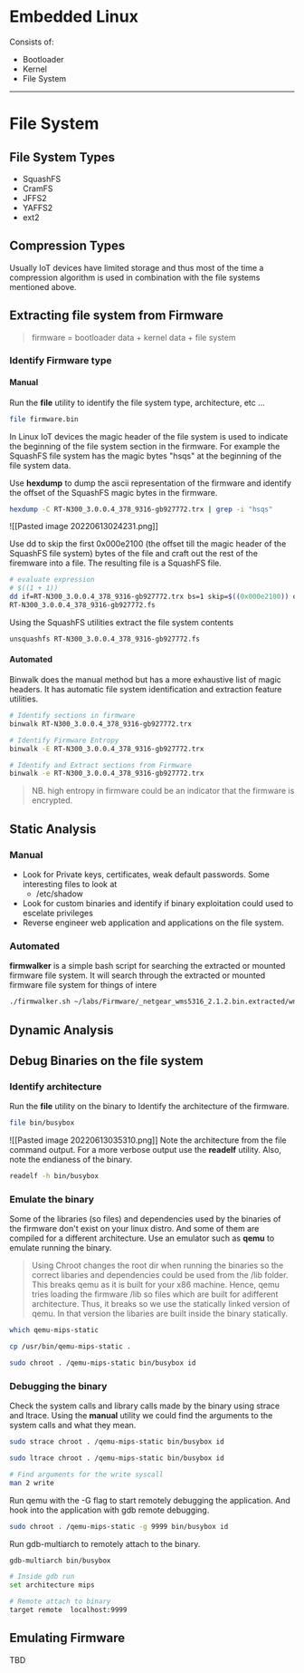 # Embedded Linux
Consists of:
- Bootloader
- Kernel
- File System
---
# File System
## File System Types
- SquashFS
- CramFS
- JFFS2
- YAFFS2
- ext2

## Compression Types
Usually IoT devices have limited storage and thus most of the time a compression algorithm is used in combination with the file systems mentioned above.


## Extracting file system from Firmware
> firmware = bootloader data + kernel data + file system 

### Identify Firmware type
#### Manual
Run the **file** utility to identify the file system type, architecture, etc ...
```bash
file firmware.bin
```

In Linux IoT devices the magic header of the file system is used to indicate the beginning of the file system section in the firmware. For example the SquashFS file system has the magic bytes "hsqs" at the beginning of the file system data. 

Use **hexdump** to dump the ascii representation of the firmware and identify the offset of the SquashFS magic bytes in the firmware.

```bash
hexdump -C RT-N300_3.0.0.4_378_9316-gb927772.trx | grep -i "hsqs"
```

![[Pasted image 20220613024231.png]]

Use dd to skip the first 0x000e2100 (the offset till the magic header of the SquashFS file system) bytes of the file and craft out the rest of the firemware into a file. The resulting file is a SquashFS file.

```bash
# evaluate expression
# $((1 + 1)) 
dd if=RT-N300_3.0.0.4_378_9316-gb927772.trx bs=1 skip=$((0x000e2100)) of=  
RT-N300_3.0.0.4_378_9316-gb927772.fs
```

Using the SquashFS utilities extract the file system contents

```bash
unsquashfs RT-N300_3.0.0.4_378_9316-gb927772.fs
```

#### Automated
Binwalk does the manual method but has a more exhaustive list of magic headers. It has automatic file system identification and extraction feature utilities.

```bash
# Identify sections in firmware
binwalk RT-N300_3.0.0.4_378_9316-gb927772.trx

# Identify Firmware Entropy
binwalk -E RT-N300_3.0.0.4_378_9316-gb927772.trx

# Identify and Extract sections from Firmware
binwalk -e RT-N300_3.0.0.4_378_9316-gb927772.trx
```

> NB. high entropy in firmware could be an indicator that the firmware is encrypted. 

## Static Analysis
### Manual
- Look for Private keys, certificates, weak default passwords. Some interesting files to look at
	- /etc/shadow
-  Look for custom binaries and identify if binary exploitation could used to escelate privileges
- Reverse engineer web application and applications on the file system.

### Automated
**firmwalker** is a simple bash script for searching the extracted or mounted firmware file system. It will search through the extracted or mounted firmware file system for things of intere
```bash
./firmwalker.sh ~/labs/Firmware/_netgear_wms5316_2.1.2.bin.extracted/wnc
```

## Dynamic Analysis
## Debug Binaries on the file system
### Identify architecture
Run the **file** utility on the binary to Identify the architecture of the firmware. 
```bash
file bin/busybox
```

![[Pasted image 20220613035310.png]]
Note the architecture from the file command output. For a more verbose output use the **readelf** utility. Also, note the endianess of the binary.

```bash
readelf -h bin/busybox
```

### Emulate the binary
Some of the libraries (so files) and dependencies used by the binaries of the firmware don't exist on your linux distro. And some of them are compiled for a different architecture. Use an emulator such as **qemu** to emulate running the binary.

> Using Chroot changes the root dir when running the binaries so the correct libaries and dependencies could be used from the /lib folder. This breaks qemu as it is built for your x86 machine. Hence, qemu tries loading the firmware /lib so files which are built for adifferent architecture. Thus, it breaks so we use the statically linked version of qemu. In that version the libaries are built inside the binary statically.

```bash
which qemu-mips-static

cp /usr/bin/qemu-mips-static .

sudo chroot . /qemu-mips-static bin/busybox id
```

### Debugging the binary
Check the system calls and library calls  made by the binary using strace and ltrace. Using the **manual** utility we could find the arguments to the system calls and what they mean.
```bash
sudo strace chroot . /qemu-mips-static bin/busybox id

sudo ltrace chroot . /qemu-mips-static bin/busybox id

# Find arguments for the write syscall
man 2 write
```

Run qemu with the -G flag to start remotely debugging the application. And hook into the application with gdb remote debugging.

```bash
sudo chroot . /qemu-mips-static -g 9999 bin/busybox id
```

Run gdb-multiarch to remotely attach to the binary.

```bash
gdb-multiarch bin/busybox

# Inside gdb run
set architecture mips

# Remote attach to binary 
target remote  localhost:9999
```

## Emulating Firmware
TBD